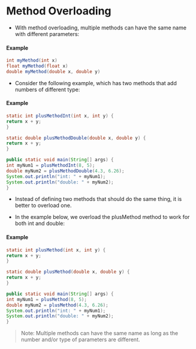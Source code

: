 # Method Overloading
- With method overloading, multiple methods can have the same name with different parameters:

#### Example
```java
int myMethod(int x)
float myMethod(float x)
double myMethod(double x, double y)
```

- Consider the following example, which has two methods that add numbers of different type:

#### Example

```java
static int plusMethodInt(int x, int y) {
return x + y;
}

static double plusMethodDouble(double x, double y) {
return x + y;
}

public static void main(String[] args) {
int myNum1 = plusMethodInt(8, 5);
double myNum2 = plusMethodDouble(4.3, 6.26);
System.out.println("int: " + myNum1);
System.out.println("double: " + myNum2);
}
```

- Instead of defining two methods that should do the same thing, it is better to overload one.

- In the example below, we overload the plusMethod method to work for both int and double:

#### Example
```java
static int plusMethod(int x, int y) {
return x + y;
}

static double plusMethod(double x, double y) {
return x + y;
}

public static void main(String[] args) {
int myNum1 = plusMethod(8, 5);
double myNum2 = plusMethod(4.3, 6.26);
System.out.println("int: " + myNum1);
System.out.println("double: " + myNum2);
}
```


>Note: Multiple methods can have the same name as long as the number and/or type of parameters are different.